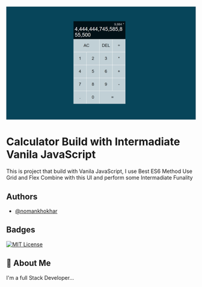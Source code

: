 ![Project Screenshot](./Image.PNG)
# Calculator Build with Intermadiate Vanila JavaScript

This is project that build with Vanila JavaScript, I use Best ES6 Method Use Grid and Flex Combine with this UI and perform some Intermadiate Funality

## Authors

- [@nomankhokhar](https://www.github.com/nomankhokhar)

## Badges

[![MIT License](https://img.shields.io/badge/License-MIT-green.svg)](https://choosealicense.com/licenses/mit/)

## 🚀 About Me

I'm a full Stack Developer...